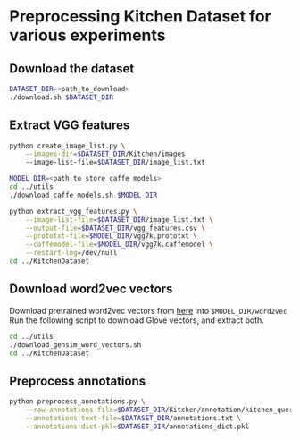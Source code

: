 # Preprocessing Kitchen Dataset for various experiments

## Download the dataset
```bash
DATASET_DIR=<path_to_download>
./download.sh $DATASET_DIR
```

## Extract VGG features
```bash
python create_image_list.py \
    --images-dir=$DATASET_DIR/Kitchen/images
    --image-list-file=$DATASET_DIR/image_list.txt

MODEL_DIR=<path to store caffe models>
cd ../utils
./download_caffe_models.sh $MODEL_DIR

python extract_vgg_features.py \
    --image-list-file=$DATASET_DIR/image_list.txt \
    --output-file=$DATASET_DIR/vgg_features.csv \
    --prototxt-file=$MODEL_DIR/vgg7k.prototxt \
    --caffemodel-file=$MODEL_DIR/vgg7k.caffemodel \
    --restart-log=/dev/null
cd ../KitchenDataset
```

## Download word2vec vectors
Download pretrained word2vec vectors from [here](https://drive.google.com/file/d/0B7XkCwpI5KDYNlNUTTlSS21pQmM/edit?usp=sharing) into ```$MODEL_DIR/word2vec```
Run the following script to download Glove vectors, and extract both.
```bash
cd ../utils
./download_gensim_word_vectors.sh
cd ../KitchenDataset
```

## Preprocess annotations
```bash
python preprocess_annotations.py \
    --raw-annotations-file=$DATASET_DIR/Kitchen/annotation/kitchen_query_dict.json \
    --annotations-text-file=$DATASET_DIR/annotations.txt \
    --annotations-dict-pkl=$DATASET_DIR/annotations_dict.pkl
```

